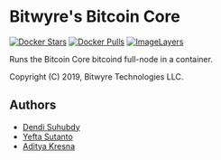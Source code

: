# Bitwyre's Bitcoin Core

[![Docker Stars](https://img.shields.io/docker/stars/bitwyre/crypto-bitcoin-core.svg)](https://hub.docker.com/r/bitwyre/crypto-bitcoin-core/)
[![Docker Pulls](https://img.shields.io/docker/pulls/bitwyre/crypto-bitcoin-core.svg)](https://hub.docker.com/r/bitwyre/crypto-bitcoin-core/)
[![ImageLayers](https://images.microbadger.com/badges/image/bitwyre/crypto-bitcoin-core.svg)](https://microbadger.com/images/bitwyre/crypto-bitcoin-core)

Runs the Bitcoin Core bitcoind full-node in a container.

Copyright (C) 2019, Bitwyre Technologies LLC.

## Authors

- [Dendi Suhubdy](https://github.com/dendisuhubdy)
- [Yefta Sutanto](https://github.com/nevrending)
- [Aditya Kresna](https://github.com/ujang360)
